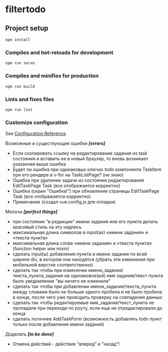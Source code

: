 # filtertodo

## Project setup
```
npm install
```

### Compiles and hot-reloads for development
```
npm run serve
```

### Compiles and minifies for production
```
npm run build
```

### Lints and fixes files
```
npm run lint
```

### Customize configuration
See [Configuration Reference](https://cli.vuejs.org/config/).

Возможные и существующие ошибки ***[errors]***

- Если скопировать ссылку на редактирование задания из task состояния и вставить ее в новый браузер, то вновь возникает указанная выше ошибка
- Будет ли ошибка при одинаковых ключах todo компонента TaskItem при его рендере в v-for на TaskListPage? (не знаю)
- Ошибка при удалении задачи из состояния редактирования EditTaskPage Task (все отображается корректно)
- Ошибка (скрин "Ошибка!") при обновлении страницы EditTaskPage Task (все отображается корректно)
- Примечание (создал vue.config.js для отладки)

Мелочи ***[perfect things]***

- при состоянии "в редакции" имени задания или его пункта делать красивый стиль на эту надпись
- максимальная длина символов в input(ах) «имени задания» и «текста пункта»
- максимальная длина слова «имени задания» и «текста пункта» (function helper или mixin)
- сделать input(ы) добавления пункта и имени задания по всей ширине div, в котором они находятся (убрать эти изменения при мобильной верстке соответственно)
- сделать так чтобы при изменении имени_задания/текста_пункта_задания на одинаковое(ый) имя задания/текст пункта было уведомление "вы ничего не изменили"
- сделать так чтобы при добавлении имени_задания/текста_пункта между словами было не больше одного пробела и не было пробела в конце, после чего уже проводить проверку на совпадения данных
- сделать так чтобы редактируемые имя_задания/текст_пункта не пропадали при переходе по роуту, если еще не отредактировали до конца
- сделать логичнее AddTaskForm (возможность добавлять todo пункт только после добавления имени задания)

Доделать ***[to be done]***

- Отмена действий - действие "вперед" и "назад"!

